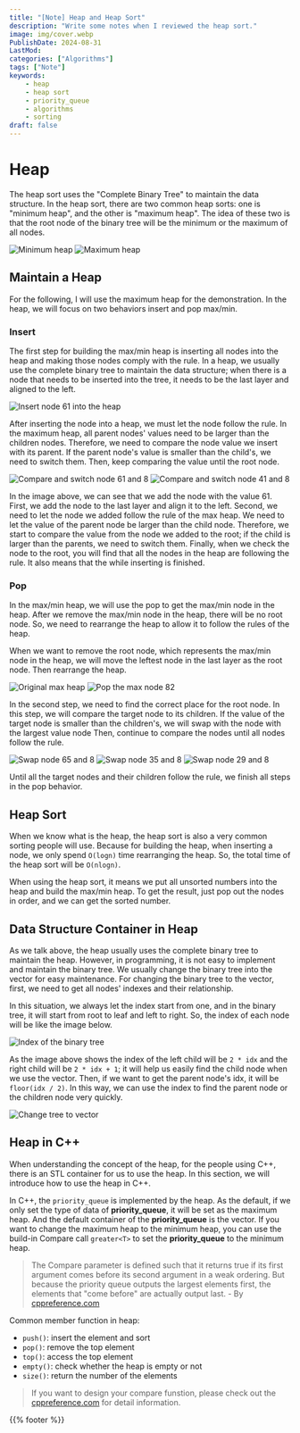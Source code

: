 ```yaml
---
title: "[Note] Heap and Heap Sort"
description: "Write some notes when I reviewed the heap sort."
image: img/cover.webp
PublishDate: 2024-08-31
LastMod: 
categories: ["Algorithms"]
tags: ["Note"]
keywords:
    - heap
    - heap sort
    - priority_queue
    - algorithms
    - sorting
draft: false
---
```


# Heap

The heap sort uses the "Complete Binary Tree" to maintain the data structure. In the heap sort, there are two common heap sorts: one is "minimum heap", and the other is "maximum heap". The idea of these two is that the root node of the binary tree will be the minimum or the maximum of all nodes.

![Minimum heap](img/min_heap.webp) ![Maximum heap](img/max_heap.webp)

## Maintain a Heap

For the following, I will use the maximum heap for the demonstration. In the heap, we will focus on two behaviors insert and pop max/min.

### Insert

The first step for building the max/min heap is inserting all nodes into the heap and making those nodes comply with the rule. In a heap, we usually use the complete binary tree to maintain the data structure; when there is a node that needs to be inserted into the tree, it needs to be the last layer and aligned to the left.

![Insert node 61 into the heap](img/insert_node.webp)

After inserting the node into a heap, we must let the node follow the rule. In the maximum heap, all parent nodes' values need to be larger than the children nodes. Therefore, we need to compare the node value we insert with its parent. If the parent node's value is smaller than the child's, we need to switch them. Then, keep comparing the value until the root node.

![Compare and switch node 61 and 8](img/compare_and_switch1.webp) ![Compare and switch node 41 and 8](img/compare_and_switch2.webp)

In the image above, we can see that we add the node with the value 61. First, we add the node to the last layer and align it to the left. Second, we need to let the node we added follow the rule of the max heap. We need to let the value of the parent node be larger than the child node. Therefore, we start to compare the value from the node we added to the root; if the child is larger than the parents, we need to switch them. Finally, when we check the node to the root, you will find that all the nodes in the heap are following the rule. It also means that the while inserting is finished.

### Pop

In the max/min heap, we will use the pop to get the max/min node in the heap. After we remove the max/min node in the heap, there will be no root node. So, we need to rearrange the heap to allow it to follow the rules of the heap. 

When we want to remove the root node, which represents the max/min node in the heap, we will move the leftest node in the last layer as the root node. Then rearrange the heap.

![Original max heap](img/original_max_heap.webp) ![Pop the max node 82](img/pop_max_node.webp)

In the second step, we need to find the correct place for the root node. In this step, we will compare the target node to its children. If the value of the target node is smaller than the children's, we will swap with the node with the largest value node Then, continue to compare the nodes until all nodes follow the rule.

![Swap node 65 and 8](img/swap1.webp) ![Swap node 35 and 8](img/swap2.webp) ![Swap node 29 and 8](img/swap3.webp)

Until all the target nodes and their children follow the rule, we finish all steps in the pop behavior.

## Heap Sort

When we know what is the heap, the heap sort is also a very common sorting people will use. Because for building the heap, when inserting a node, we only spend `O(logn)` time rearranging the heap. So, the total time of the heap sort will be `O(nlogn)`.

When using the heap sort, it means we put all unsorted numbers into the heap and build the max/min heap. To get the result, just pop out the nodes in order, and we can get the sorted number.

## Data Structure Container in Heap

As we talk above, the heap usually uses the complete binary tree to maintain the heap. However, in programming, it is not easy to implement and maintain the binary tree. We usually change the binary tree into the vector for easy maintenance. For changing the binary tree to the vector, first, we need to get all nodes' indexes and their relationship.

In this situation, we always let the index start from one, and in the binary tree, it will start from root to leaf and left to right. So, the index of each node will be like the image below.

![Index of the binary tree](img/index_of_tree.webp)

As the image above shows the index of the left child will be `2 * idx` and the right child will be `2 * idx + 1`; it will help us easily find the child node when we use the vector. Then, if we want to get the parent node's idx, it will be `floor(idx / 2)`. In this way, we can use the index to find the parent node or the children node very quickly.

![Change tree to vector](img/tree_to_vector.webp)

## Heap in C++

When understanding the concept of the heap, for the people using C++, there is an STL container for us to use the heap. In this section, we will introduce how to use the heap in C++.

In C++, the `priority_queue` is implemented by the heap. As the default, if we only set the type of data of **priority_queue**, it will be set as the maximum heap. And the default container of the **priority_queue** is the vector. If you want to change the maximum heap to the minimum heap, you can use the build-in Compare call `greater<T>` to set the **priority_queue** to the minimum heap.

> The Compare parameter is defined such that it returns true if its first argument comes before its second argument in a weak ordering. But because the priority queue outputs the largest elements first, the elements that "come before" are actually output last. - By [cppreference.com](https://en.cppreference.com/w/cpp/container/priority_queue)

Common member function in heap:

- `push()`: insert the element and sort
- `pop()`: remove the top element
- `top()`: access the top element
- `empty()`: check whether the heap is empty or not
- `size()`: return the number of the elements

> If you want to design your compare funstion, please check out the [cppreference.com](https://en.cppreference.com/w/cpp/container/priority_queue) for detail information.

{{% footer %}}
